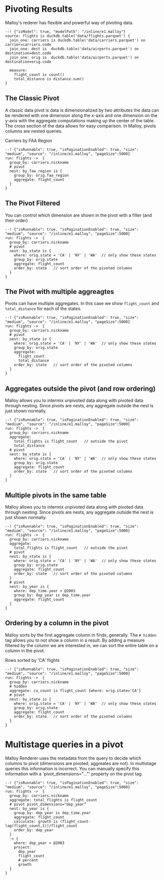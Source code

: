 # Pivoting Results
Malloy's rederer has flexible and powerful way of pivoting data.  

```malloy
--! {"isModel": true, "modelPath": "/inline/e1.malloy"}
source: flights is duckdb.table('data/flights.parquet') {
  join_one: carriers is duckdb.table('data/carriers.parquet') on carrier=carriers.code
  join_one: dest is  duckdb.table('data/airports.parquet') on destination=dest.code
  join_one: orig is  duckdb.table('data/airports.parquet') on destination=orig.code

  measure: 
    flight_count is count()
    total_distance is distance.sum()
}
```

## The Classic Pivot

A classic data pivot is data is dimensionalized by two attributes the data can be rendered with one dimension along the x-axis and one dimension on the y-axis with the aggregate computations making up the center of the table.  The cross section of the data allows for easy comparison.  In Malloy, pivots columns are nested queries.

Carriers by FAA Region

```malloy
--! {"isRunnable": true, "isPaginationEnabled": true, "size": "medium", "source": "/inline/e1.malloy", "pageSize":5000}
run: flights ->  {
  group_by: carriers.nickname
  # pivot
  nest: by_faa_region is {
    group_by: orig.faa_region
    aggregate: flight_count 
  }
}
```

## The Pivot Filtered

You can control which dimension are shown in the pivot with a filter (and their order)

```malloy
--! {"isRunnable": true, "isPaginationEnabled": true, "size": "medium", "source": "/inline/e1.malloy", "pageSize":5000}
run: flights ->  {
  group_by: carriers.nickname
  # pivot
  nest: by_state is {
    where: orig.state = 'CA' | 'NY' | 'WA'  // only show these states
    group_by: orig.state
    aggregate: flight_count 
    order_by: state   // sort order of the pivoted columns
  }
}
```

## The Pivot with multiple aggreagtes

Pivots can have multiple aggregates.  In this case we show `flight_count` and `total_distance` for each of the states.

```malloy
--! {"isRunnable": true, "isPaginationEnabled": true, "size": "medium", "source": "/inline/e1.malloy", "pageSize":5000}
run: flights ->  {
  group_by: carriers.nickname
  # pivot
  nest: by_state is {
    where: orig.state = 'CA' | 'NY' | 'WA'  // only show these states
    group_by: orig.state
    aggregate: 
      flight_count 
      total_distance
    order_by: state   // sort order of the pivoted columns
  }
}
```

## Aggregates outside the pivot (and row ordering)

Malloy allows you to intermix unpivoted data along with pivoted data through nesting.  Since pivots are nests, any aggregate outside the nest is just shown normally.

```malloy
--! {"isRunnable": true, "isPaginationEnabled": true, "size": "medium", "source": "/inline/e1.malloy", "pageSize":5000}
run: flights ->  {
  group_by: carriers.nickname
  aggregate: 
    total_flights is flight_count   // outside the pivot
    total_distance
  # pivot
  nest: by_state is {
    where: orig.state = 'CA' | 'NY' | 'WA'  // only show these states
    group_by: orig.state
    aggregate: flight_count 
    order_by: state   // sort order of the pivoted columns
  }
}
```

## Multiple pivots in the same table

Malloy allows you to intermix unpivoted data along with pivoted data through nesting.  Since pivots are nests, any aggregate outside the nest is just shown normally.

```malloy
--! {"isRunnable": true, "isPaginationEnabled": true, "size": "medium", "source": "/inline/e1.malloy", "pageSize":5000}
run: flights ->  {
  group_by: carriers.nickname
  aggregate: 
    total_flights is flight_count   // outside the pivot
  # pivot
  nest: by_state is {
    where: orig.state = 'CA' | 'NY' | 'WA'  // only show these states
    group_by: orig.state
    aggregate: flight_count 
    order_by: state   // sort order of the pivoted columns
  }
  # pivot
  nest: by_year is {
    where: dep_time.year > @2003
    group_by: dep_year is dep_time.year
    aggregate: flight_count
  }
}
```

## Ordering by a column in the pivot 
Malloy sorts by the first aggregate column in finds, generally.  The `# hidden` tag allows you to not show a column in a result.  By adding a measure filtered by the column we are interested in, we can sort the entire table on a column in the pivot.

Rows sorted by 'CA' flights

```malloy
--! {"isRunnable": true, "isPaginationEnabled": true, "size": "medium", "source": "/inline/e1.malloy", "pageSize":5000}
run: flights ->  {
  group_by: carriers.nickname
  # hidden
  aggregate: ca_count is flight_count {where: orig.state='CA'}
  # pivot
  nest: by_state is {
    where: orig.state = 'CA' | 'NY' | 'WA'  // only show these states
    group_by: orig.state
    aggregate: flight_count 
    order_by: state   // sort order of the pivoted columns
  }
}
```

# Multistage queries in a pivot
Malloy Renderer uses the metadata from the query to decide which columns to pivot (dimensions are pivoted, aggreates are not). In multistage queries this information is incorrect.  You can manually specify this information with a 'pivot_dimensions="..."' property on the pivot tag.

```malloy
--! {"isRunnable": true, "isPaginationEnabled": true, "size": "medium", "source": "/inline/e1.malloy", "pageSize":5000}
run: flights ->  {
  group_by: carriers.nickname
  aggregate: total_flights is flight_count
  # pivot pivot_dimensions="dep_year"
  nest: by_year is {
    group_by: dep_year is dep_time.year
    aggregate: flight_count
    calculate: growth is (flight_count-lag(flight_count,1))/flight_count
    order_by: dep_year
  }
  -> {
    where: dep_year > @2003
    project:
      dep_year
      flight_count
      # percent
      growth
  }
}
```